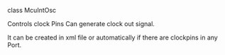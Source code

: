 class McuIntOsc

Controls clock Pins 
Can generate clock out signal.

It can be created in xml file or automatically if there are clockpins in any Port.


